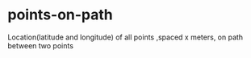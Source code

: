 # points-on-path
Location(latitude and longitude) of all points ,spaced x meters, on path between two points
